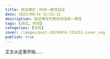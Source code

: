 ```yaml
---
title: 测试博文：时间一致性验证
date: 2025/09/14 15:52:12
description: 验证博文列表时间渲染一致性
tags: [测试, 时间]
categories: [文档]
cover: /images/post-20250914-155212-cover.svg
publish: true
---
```


正文从这里开始……
